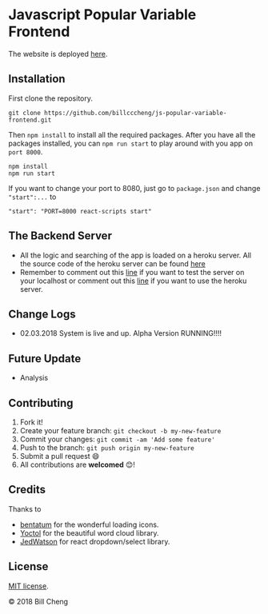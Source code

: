 # Javascript Popular Variable Frontend
The website is deployed [here](https://billcccheng.github.io/js-popular-variable-frontend/).

## Installation
First clone the repository.
```
git clone https://github.com/billcccheng/js-popular-variable-frontend.git
```

Then `npm install` to install all the required packages. After you have
all the packages installed, you can `npm run start` to play around with you app on `port 8000`.

```
npm install
npm run start
```
If you want to change your port to 8080, just go to `package.json` and change `"start":...` to

```
"start": "PORT=8000 react-scripts start"
```

## The Backend Server
* All the logic and searching of the app is loaded on a heroku server. All the source code of the heroku server can be
found [here](https://github.com/billcccheng/js-popular-variable-server)
* Remember to comment out this [line](https://github.com/billcccheng/js-popular-variable-frontend/blob/master/src/actions/fetchDataAction.js#L5) if you want to test the server on your localhost or comment out this [line](https://github.com/billcccheng/js-popular-variable-frontend/blob/master/src/actions/fetchDataAction.js#L4) if you want to use the heroku server.

## Change Logs
* 02.03.2018 System is live and up. Alpha Version RUNNING!!!!

## Future Update
* Analysis

## Contributing
1. Fork it!
2. Create your feature branch: `git checkout -b my-new-feature`
3. Commit your changes: `git commit -am 'Add some feature'`
4. Push to the branch: `git push origin my-new-feature`
5. Submit a pull request :smile:
6. All contributions are **welcomed** :blush:!

## Credits
Thanks to 
* [bentatum](https://github.com/bentatum/better-react-spinkit) for the wonderful loading icons.
* [Yoctol](https://github.com/Yoctol/react-d3-cloud) for the beautiful word cloud library.
* [JedWatson](https://github.com/JedWatson/react-select) for react dropdown/select library.

## License
[MIT license](http://opensource.org/licenses/MIT).

© 2018 Bill Cheng
